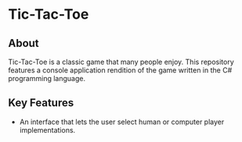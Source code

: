 # Tic-Tac-Toe

## About
Tic-Tac-Toe is a classic game that many people enjoy. 
This repository features a console application rendition of the game written in the
C# programming language.

## Key Features
- An interface that lets the user select human or computer player implementations.
